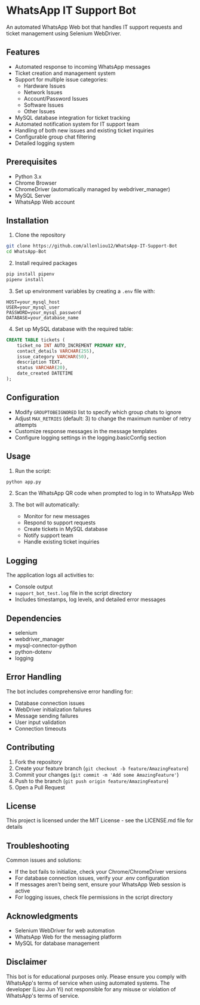 # WhatsApp IT Support Bot

An automated WhatsApp Web bot that handles IT support requests and ticket management using Selenium WebDriver.

## Features

- Automated response to incoming WhatsApp messages
- Ticket creation and management system
- Support for multiple issue categories:
  - Hardware Issues
  - Network Issues
  - Account/Password Issues
  - Software Issues
  - Other Issues
- MySQL database integration for ticket tracking
- Automated notification system for IT support team
- Handling of both new issues and existing ticket inquiries
- Configurable group chat filtering
- Detailed logging system

## Prerequisites

- Python 3.x
- Chrome Browser
- ChromeDriver (automatically managed by webdriver_manager)
- MySQL Server
- WhatsApp Web account

## Installation

1. Clone the repository

```bash
git clone https://github.com/allenliou12/WhatsApp-IT-Support-Bot
cd WhatsApp-Bot
```

2. Install required packages

```bash
pip install pipenv
pipenv install
```

3. Set up environment variables by creating a `.env` file with:

```
HOST=your_mysql_host
USER=your_mysql_user
PASSWORD=your_mysql_password
DATABASE=your_database_name
```

4. Set up MySQL database with the required table:

```sql
CREATE TABLE tickets (
    ticket_no INT AUTO_INCREMENT PRIMARY KEY,
    contact_details VARCHAR(255),
    issue_category VARCHAR(50),
    description TEXT,
    status VARCHAR(20),
    date_created DATETIME
);
```

## Configuration

- Modify `GROUPTOBEIGNORED` list to specify which group chats to ignore
- Adjust `MAX_RETRIES` (default: 3) to change the maximum number of retry attempts
- Customize response messages in the message templates
- Configure logging settings in the logging.basicConfig section

## Usage

1. Run the script:

```bash
python app.py
```

2. Scan the WhatsApp QR code when prompted to log in to WhatsApp Web

3. The bot will automatically:
   - Monitor for new messages
   - Respond to support requests
   - Create tickets in MySQL database
   - Notify support team
   - Handle existing ticket inquiries

## Logging

The application logs all activities to:

- Console output
- `support_bot_test.log` file in the script directory
- Includes timestamps, log levels, and detailed error messages

## Dependencies

- selenium
- webdriver_manager
- mysql-connector-python
- python-dotenv
- logging

## Error Handling

The bot includes comprehensive error handling for:

- Database connection issues
- WebDriver initialization failures
- Message sending failures
- User input validation
- Connection timeouts

## Contributing

1. Fork the repository
2. Create your feature branch (`git checkout -b feature/AmazingFeature`)
3. Commit your changes (`git commit -m 'Add some AmazingFeature'`)
4. Push to the branch (`git push origin feature/AmazingFeature`)
5. Open a Pull Request

## License

This project is licensed under the MIT License - see the LICENSE.md file for details

## Troubleshooting

Common issues and solutions:

- If the bot fails to initialize, check your Chrome/ChromeDriver versions
- For database connection issues, verify your .env configuration
- If messages aren't being sent, ensure your WhatsApp Web session is active
- For logging issues, check file permissions in the script directory

## Acknowledgments

- Selenium WebDriver for web automation
- WhatsApp Web for the messaging platform
- MySQL for database management

## Disclaimer

This bot is for educational purposes only. Please ensure you comply with WhatsApp's terms of service when using automated systems. The developer (Liou Jun Yi) not responsible for any misuse or violation of WhatsApp's terms of service.
